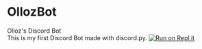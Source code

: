 # OllozBot
Olloz's Discord Bot\
This is my first Discord Bot made with discord.py.
[![Run on Repl.it](https://repl.it/badge/github/Olloz/OllozBot)](https://repl.it/github/Olloz/OllozBot)
